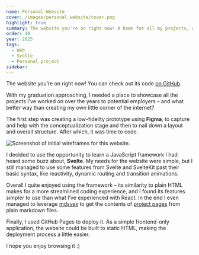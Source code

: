 ```yaml
---
name: Personal Website
cover: /images/personal_website/cover.png
highlight: true
summary: The website you're on right now! A home for all my projects, and my personal little corner of the internet. Check out its code on GitHub.
order: 10
year: 2025
tags:
  - Web
  - Svelte
  - Personal project
sidebar:
---
```


The website you’re on right now! You can check out its code [on GitHub](https://github.com/franciscunha/franciscunha.com).

With my graduation approaching, I needed a place to showcase all the projects I’ve worked on over the years to potential employers – and what better way than creating my own little corner of the internet?

The first step was creating a low-fidelity prototype using **Figma**, to capture and help with the conceptualization stage and then to nail down a layout and overall structure. After which, it was time to code.

![Screenshot of initial wireframes for this website.](/images/personal_website/wireframe.png)

I decided to use the opportunity to learn a JavaScript framework I had heard some buzz about, **Svelte**. My needs for the website were simple, but I still managed to use some features from Svelte and SvelteKit past their basic syntax, like reactivity, dynamic routing and transition animations.

Overall I quite enjoyed using the framework – its similarity to plain HTML makes for a more streamlined coding experience, and I found its features simpler to use than what I’ve experienced with React. In the end I even managed to leverage [mdsvex](https://mdsvex.pngwn.io/docs) to get the contents of [project pages](https://github.com/franciscunha/franciscunha.com/blob/main/src/routes/project/%5Bslug%5D/%2Bpage.svelte) from plain markdown files.

Finally, I used GitHub Pages to deploy it. As a simple frontend-only application, the website could be built to static HTML, making the deployment process a little easier.

I hope you enjoy browsing it :)
